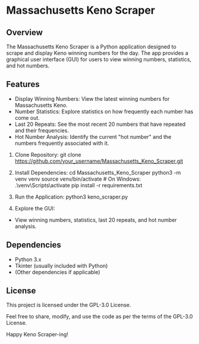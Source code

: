 # Massachusetts Keno Scraper

## Overview

The Massachusetts Keno Scraper is a Python application designed to scrape and display Keno winning numbers for the day.
The app provides a graphical user interface (GUI) for users to view winning numbers, statistics, and hot numbers.

## Features

- Display Winning Numbers: View the latest winning numbers for Massachusetts Keno.
- Number Statistics: Explore statistics on how frequently each number has come out.
- Last 20 Repeats: See the most recent 20 numbers that have repeated and their frequencies.
- Hot Number Analysis: Identify the current "hot number" and the numbers frequently associated with it.

1. Clone Repository:
git clone https://github.com/your_username/Massachusetts_Keno_Scraper.git

2. Install Dependencies:
cd Massachusetts_Keno_Scraper
python3 -m venv venv
source venv/bin/activate # On Windows: .\venv\Scripts\activate
pip install -r requirements.txt


3. Run the Application:
python3 keno_scraper.py

4. Explore the GUI:
- View winning numbers, statistics, last 20 repeats, and hot number analysis.

## Dependencies

- Python 3.x
- Tkinter (usually included with Python)
- (Other dependencies if applicable)

## License

This project is licensed under the GPL-3.0 License.

Feel free to share, modify, and use the code as per the terms of the GPL-3.0 License.

Happy Keno Scraper-ing!
